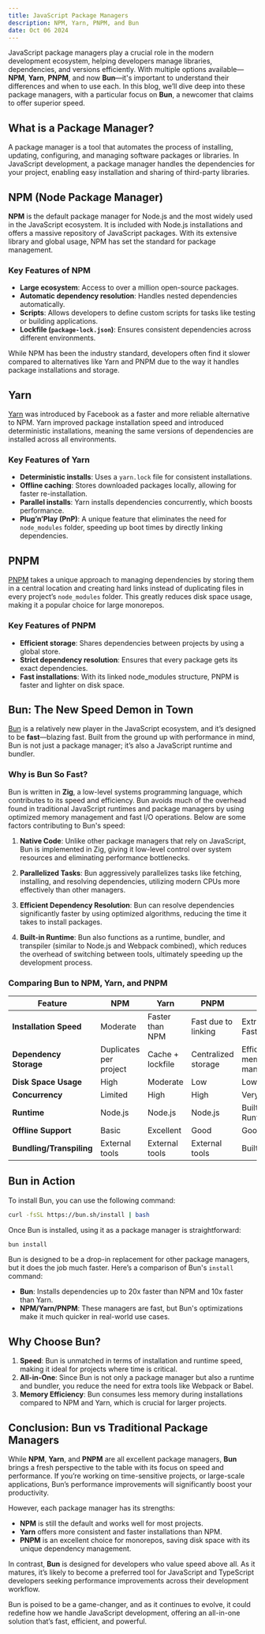 ```yaml
---
title: JavaScript Package Managers
description: NPM, Yarn, PNPM, and Bun
date: Oct 06 2024
---
```


JavaScript package managers play a crucial role in the modern development ecosystem, helping developers manage libraries, dependencies, and versions efficiently. With multiple options available—**NPM**, **Yarn**, **PNPM**, and now **Bun**—it's important to understand their differences and when to use each. In this blog, we’ll dive deep into these package managers, with a particular focus on **Bun**, a newcomer that claims to offer superior speed.

## What is a Package Manager?

A package manager is a tool that automates the process of installing, updating, configuring, and managing software packages or libraries. In JavaScript development, a package manager handles the dependencies for your project, enabling easy installation and sharing of third-party libraries.

## NPM (Node Package Manager)

**NPM** is the default package manager for Node.js and the most widely used in the JavaScript ecosystem. It is included with Node.js installations and offers a massive repository of JavaScript packages. With its extensive library and global usage, NPM has set the standard for package management.

### Key Features of NPM

- **Large ecosystem**: Access to over a million open-source packages.
- **Automatic dependency resolution**: Handles nested dependencies automatically.
- **Scripts**: Allows developers to define custom scripts for tasks like testing or building applications.
- **Lockfile (`package-lock.json`)**: Ensures consistent dependencies across different environments.

While NPM has been the industry standard, developers often find it slower compared to alternatives like Yarn and PNPM due to the way it handles package installations and storage.

## Yarn

[Yarn](https://github.com/prajeshElEvEn/archives/tree/master/src/js/server/node/yarn) was introduced by Facebook as a faster and more reliable alternative to NPM. Yarn improved package installation speed and introduced deterministic installations, meaning the same versions of dependencies are installed across all environments.

### Key Features of Yarn

- **Deterministic installs**: Uses a `yarn.lock` file for consistent installations.
- **Offline caching**: Stores downloaded packages locally, allowing for faster re-installation.
- **Parallel installs**: Yarn installs dependencies concurrently, which boosts performance.
- **Plug’n’Play (PnP)**: A unique feature that eliminates the need for `node_modules` folder, speeding up boot times by directly linking dependencies.

## PNPM

[PNPM](https://github.com/prajeshElEvEn/archives/tree/master/src/js/server/node/pnpm) takes a unique approach to managing dependencies by storing them in a central location and creating hard links instead of duplicating files in every project’s `node_modules` folder. This greatly reduces disk space usage, making it a popular choice for large monorepos.

### Key Features of PNPM

- **Efficient storage**: Shares dependencies between projects by using a global store.
- **Strict dependency resolution**: Ensures that every package gets its exact dependencies.
- **Fast installations**: With its linked node_modules structure, PNPM is faster and lighter on disk space.

## Bun: The New Speed Demon in Town

[Bun](https://github.com/prajeshElEvEn/archives/tree/master/src/js/server/node/bun) is a relatively new player in the JavaScript ecosystem, and it’s designed to be **fast**—blazing fast. Built from the ground up with performance in mind, Bun is not just a package manager; it’s also a JavaScript runtime and bundler.

### Why is Bun So Fast?

Bun is written in **Zig**, a low-level systems programming language, which contributes to its speed and efficiency. Bun avoids much of the overhead found in traditional JavaScript runtimes and package managers by using optimized memory management and fast I/O operations. Below are some factors contributing to Bun's speed:

1. **Native Code**: Unlike other package managers that rely on JavaScript, Bun is implemented in Zig, giving it low-level control over system resources and eliminating performance bottlenecks.

2. **Parallelized Tasks**: Bun aggressively parallelizes tasks like fetching, installing, and resolving dependencies, utilizing modern CPUs more effectively than other managers.

3. **Efficient Dependency Resolution**: Bun can resolve dependencies significantly faster by using optimized algorithms, reducing the time it takes to install packages.

4. **Built-in Runtime**: Bun also functions as a runtime, bundler, and transpiler (similar to Node.js and Webpack combined), which reduces the overhead of switching between tools, ultimately speeding up the development process.

### Comparing Bun to NPM, Yarn, and PNPM

| Feature                  | NPM                    | Yarn             | PNPM                | Bun                         |
| ------------------------ | ---------------------- | ---------------- | ------------------- | --------------------------- |
| **Installation Speed**   | Moderate               | Faster than NPM  | Fast due to linking | Extremely Fast              |
| **Dependency Storage**   | Duplicates per project | Cache + lockfile | Centralized storage | Efficient memory management |
| **Disk Space Usage**     | High                   | Moderate         | Low                 | Low                         |
| **Concurrency**          | Limited                | High             | High                | Very High                   |
| **Runtime**              | Node.js                | Node.js          | Node.js             | Built-in Runtime            |
| **Offline Support**      | Basic                  | Excellent        | Good                | Good                        |
| **Bundling/Transpiling** | External tools         | External tools   | External tools      | Built-in                    |

## Bun in Action

To install Bun, you can use the following command:

```bash
curl -fsSL https://bun.sh/install | bash
```

Once Bun is installed, using it as a package manager is straightforward:

```bash
bun install
```

Bun is designed to be a drop-in replacement for other package managers, but it does the job much faster. Here’s a comparison of Bun's `install` command:

- **Bun**: Installs dependencies up to 20x faster than NPM and 10x faster than Yarn.
- **NPM/Yarn/PNPM**: These managers are fast, but Bun's optimizations make it much quicker in real-world use cases.

## Why Choose Bun?

1. **Speed**: Bun is unmatched in terms of installation and runtime speed, making it ideal for projects where time is critical.
2. **All-in-One**: Since Bun is not only a package manager but also a runtime and bundler, you reduce the need for extra tools like Webpack or Babel.
3. **Memory Efficiency**: Bun consumes less memory during installations compared to NPM and Yarn, which is crucial for larger projects.

## Conclusion: Bun vs Traditional Package Managers

While **NPM**, **Yarn**, and **PNPM** are all excellent package managers, **Bun** brings a fresh perspective to the table with its focus on speed and performance. If you’re working on time-sensitive projects, or large-scale applications, Bun’s performance improvements will significantly boost your productivity.

However, each package manager has its strengths:

- **NPM** is still the default and works well for most projects.
- **Yarn** offers more consistent and faster installations than NPM.
- **PNPM** is an excellent choice for monorepos, saving disk space with its unique dependency management.

In contrast, **Bun** is designed for developers who value speed above all. As it matures, it’s likely to become a preferred tool for JavaScript and TypeScript developers seeking performance improvements across their development workflow.

Bun is poised to be a game-changer, and as it continues to evolve, it could redefine how we handle JavaScript development, offering an all-in-one solution that’s fast, efficient, and powerful.

